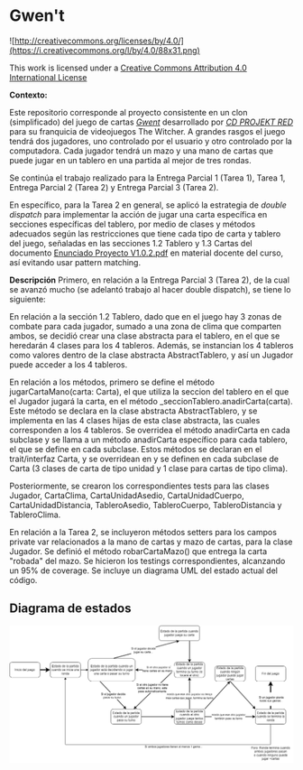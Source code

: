 # Gwen't

![http://creativecommons.org/licenses/by/4.0/](https://i.creativecommons.org/l/by/4.0/88x31.png)

This work is licensed under a
[Creative Commons Attribution 4.0 International License](http://creativecommons.org/licenses/by/4.0/)


**Contexto:**

Este repositorio corresponde al proyecto consistente en un clon (simplificado)
del juego de cartas [_Gwent_](https://www.playgwent.com/en) desarrollado por [_CD PROJEKT RED_](https://cdprojektred.com/en/) para su franquicia de videojuegos The Witcher.
A grandes rasgos el juego tendrá dos jugadores, uno controlado por el usuario y otro controlado por la computadora.
Cada jugador tendrá un mazo y una mano de cartas que puede jugar en un tablero en una partida al mejor de tres
rondas.

Se continúa el trabajo realizado para la Entrega Parcial 1 (Tarea 1), Tarea 1, 
Entrega Parcial 2 (Tarea 2) y Entrega Parcial 3 (Tarea 2).

En específico, para la Tarea 2 en general, se aplicó la
estrategia de *double dispatch* para implementar la acción de jugar 
una carta específica en secciones específicas del tablero, por medio 
de clases y métodos adecuados según las restricciones que tiene cada 
tipo de carta y tablero del juego, señaladas en las secciones 1.2 Tablero y 1.3 Cartas del
documento [Enunciado Proyecto V1.0.2.pdf](https://www.u-cursos.cl/ingenieria/2023/1/CC3002/2/material_docente/detalle?id=6465061) 
en material docente del curso, así evitando usar pattern matching.

**Descripción**
Primero, en relación a la Entrega Parcial 3 (Tarea 2), de la cual se avanzó mucho (se adelantó trabajo
al hacer double dispatch), se tiene lo siguiente:

En relación a la sección 1.2 Tablero, dado que en el juego hay 
3 zonas de combate para cada jugador, sumado a una zona de clima
que comparten ambos, se decidió crear una clase abstracta para el
tablero, en el que se heredarán 4 clases para los 4 tableros. Además, 
se instancian los 4 tableros como valores dentro de la clase abstracta AbstractTablero,
y así un Jugador puede acceder a los 4 tableros.

En relación a los métodos, primero se define el método
jugarCartaMano(carta: Carta), el que utiliza la seccion del tablero
en el que el Jugador jugará la carta, en el método
_seccionTablero.anadirCarta(carta). Este método se declara en la clase abstracta
AbstractTablero, y se implementa en las 4 clases hijas de esta clase abstracta,
las cuales corresponden a los 4 tableros. Se overridea el método anadirCarta en cada subclase
y se llama a un método anadirCarta específico para cada tablero, el que se define
en cada subclase. Estos métodos se declaran en el trait/interfaz Carta, y se overridean en 
y se definen en cada subclase de Carta (3 clases de carta de tipo unidad y 1 clase para cartas de tipo clima).

Posteriormente, se crearon los correspondientes tests para las clases Jugador,
CartaClima, CartaUnidadAsedio, CartaUnidadCuerpo, CartaUnidadDistancia, TableroAsedio,
TableroCuerpo, TableroDistancia y TableroClima.

En relación a la Tarea 2, se incluyeron métodos setters para los campos private var relacionados a la mano de cartas
y mazo de cartas, para la clase Jugador. Se definió el método robarCartaMazo() que entrega la carta "robada" del mazo.
Se hicieron los testings correspondientes, alcanzando un 95% de coverage. Se incluye un diagrama
UML del estado actual del código.


## Diagrama de estados

![Diagrama de estados](Diagrama_estados_Gwent.drawio.png)
